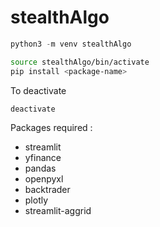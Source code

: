 # stealthAlgo

```python
python3 -m venv stealthAlgo
```

```bash
source stealthAlgo/bin/activate
pip install <package-name>
```

To deactivate

```bash
deactivate
```

Packages required :

- streamlit
- yfinance
- pandas
- openpyxl
- backtrader
- plotly
- streamlit-aggrid

